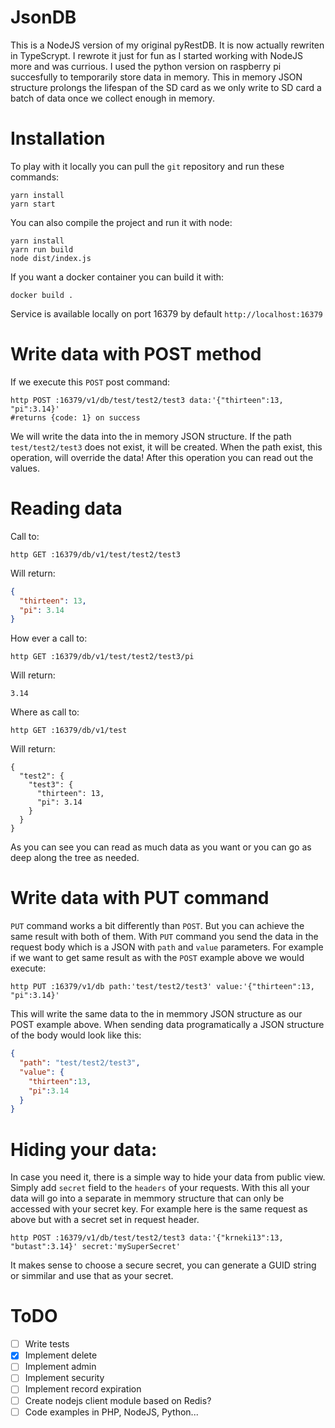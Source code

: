 # JsonDB
This is a NodeJS version of my original pyRestDB.
It is now actually rewriten in TypeScrypt.
I rewrote it just for fun as I started working with NodeJS more and was currious.
I used the python version on raspberry pi succesfully to temporarily store data in memory.
This in memory JSON structure prolongs the lifespan of the SD card as we only write to SD card a batch of data once we collect enough in memory.

# Installation
To play with it locally you can pull the `git` repository and run these commands:
```
yarn install
yarn start
```

You can also compile the project and run it with node:
```
yarn install
yarn run build
node dist/index.js
```

If you want a docker container you can build it with:
```
docker build .
```

Service is available locally on port 16379 by default `http://localhost:16379`

# Write data with POST method
If we execute this `POST` post command:
```
http POST :16379/v1/db/test/test2/test3 data:'{"thirteen":13, "pi":3.14}'
#returns {code: 1} on success
```
We will write the data into the in memory JSON structure.
If the path `test/test2/test3` does not exist, it will be created.
When the path exist, this operation, will override the data!
After this operation you can read out the values.

# Reading data
Call to:
```
http GET :16379/db/v1/test/test2/test3
```
Will return:
```JSON
{
  "thirteen": 13,
  "pi": 3.14
}
```
How ever a call to:
```
http GET :16379/db/v1/test/test2/test3/pi
```
Will return:
```
3.14
```
Where as call to:
```
http GET :16379/db/v1/test
```
Will return:
```
{
  "test2": {
    "test3": {
      "thirteen": 13,
      "pi": 3.14
    }
  }
}
```
As you can see you can read as much data as you want or you can go as deep along the tree as needed.

# Write data with PUT command
`PUT` command works a bit differently than `POST`. But you can achieve the same result with both of them. With `PUT` command you send the data in the request body which is a JSON with `path` and `value` parameters. For example if we want to get same result as with the `POST` example above we would execute:
```
http PUT :16379/v1/db path:'test/test2/test3' value:'{"thirteen":13, "pi":3.14}'
```
This will write the same data to the in memmory JSON structure as our POST example above.
When sending data programatically a JSON structure of the body would look like this:
```JSON
{
  "path": "test/test2/test3",
  "value": {
    "thirteen":13,
    "pi":3.14
  }
}
```

# Hiding your data:
In case you need it, there is a simple way to hide your data from public view. Simply add `secret` field to the `headers` of your requests. With this all your data will go into a separate in memmory structure that can only be accessed with your secret key.
For example here is the same request as above but with a secret set in request header.
```
http POST :16379/v1/db/test/test2/test3 data:'{"krneki13":13, "butast":3.14}' secret:'mySuperSecret'
```
It makes sense to choose a secure secret, you can generate a GUID string or simmilar and use that as your secret.

# ToDO
- [ ] Write tests
- [x] Implement delete
- [ ] Implement admin
- [ ] Implement security
- [ ] Implement record expiration
- [ ] Create nodejs client module based on Redis?
- [ ] Code examples in PHP, NodeJS, Python...
